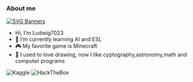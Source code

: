 ### About me
[![SVG Banners](https://svg-banners.vercel.app/api?type=luminance&text1=Ludwig🌻&width=800&height=150)](https://github.com/Akshay090/svg-banners)
- Hi, I’m Ludwig7023
- 🌱 I’m currently learning AI and ESL
- 🎮 My favorite game is Minecraft
- 🍂 I used to love drawing, now I like cyptography,astronomy,math and computer programs

![Kaggle](https://img.shields.io/badge/Kaggle-000000?style=for-the-badge&logo=Kaggle&logoColor=white)
![HackTheBox](https://img.shields.io/badge/HackTheBox-111927?style=for-the-badge&logo=Hack%20The%20Box&logoColor=9FEF00)